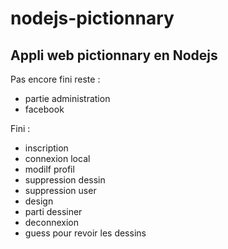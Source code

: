 # nodejs-pictionnary

## Appli web pictionnary en Nodejs

Pas encore fini reste : 
- partie administration
- facebook 


Fini : 
- inscription
- connexion local
- modilf profil
- suppression dessin 
- suppression user 
- design 
- parti dessiner
- deconnexion
- guess pour revoir les dessins


